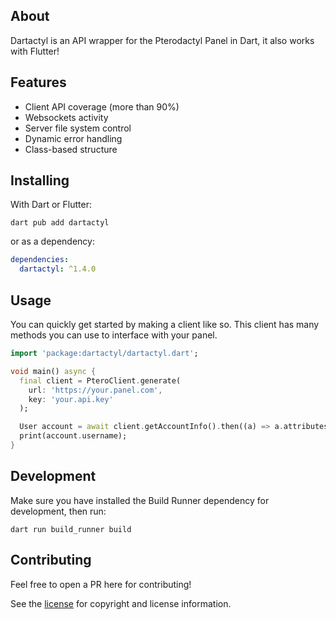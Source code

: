 ## About
Dartactyl is an API wrapper for the Pterodactyl Panel in Dart, it also works with Flutter!

## Features
- Client API coverage (more than 90%)
- Websockets activity
- Server file system control
- Dynamic error handling
- Class-based structure

## Installing
With Dart or Flutter:
```
dart pub add dartactyl
```
or as a dependency:
```yaml
dependencies:
  dartactyl: ^1.4.0
```

## Usage
You can quickly get started by making a client like so. This client has many methods you can use to interface with your panel.
```dart
import 'package:dartactyl/dartactyl.dart';

void main() async {
  final client = PteroClient.generate(
    url: 'https://your.panel.com',
    key: 'your.api.key'
  );

  User account = await client.getAccountInfo().then((a) => a.attributes);
  print(account.username);
}
```

## Development
Make sure you have installed the Build Runner dependency for development, then run:
```
dart run build_runner build
```

## Contributing
Feel free to open a PR here for contributing!

See the [license](./LICENSE) for copyright and license information.
